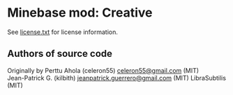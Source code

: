 Minebase mod: Creative
===========================
See [license.txt](./license.txt) for license information.

Authors of source code
----------------------
Originally by Perttu Ahola (celeron55) <celeron55@gmail.com> (MIT)  
Jean-Patrick G. (kilbith) <jeanpatrick.guerrero@gmail.com> (MIT)
LibraSubtilis (MIT)
